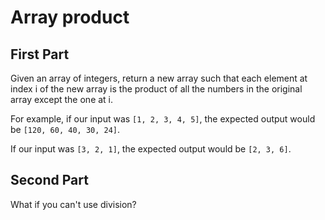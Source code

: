 # Array product

## First Part

Given an array of integers, return a new array such that each element at index i of the new array is the product of all the numbers in the original array except the one at i.

For example, if our input was `[1, 2, 3, 4, 5]`, the expected output would be `[120, 60, 40, 30, 24]`.

If our input was `[3, 2, 1]`, the expected output would be `[2, 3, 6]`.


## Second Part

What if you can't use division?
